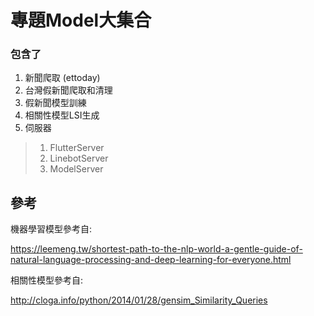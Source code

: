 # 專題Model大集合
### 包含了
1. 新聞爬取 (ettoday)
2. 台灣假新聞爬取和清理
3. 假新聞模型訓練
4. 相關性模型LSI生成 
5. 伺服器
 > 1. FlutterServer
 > 2. LinebotServer
 > 3. ModelServer

## 參考
機器學習模型參考自:

https://leemeng.tw/shortest-path-to-the-nlp-world-a-gentle-guide-of-natural-language-processing-and-deep-learning-for-everyone.html

相關性模型參考自:

http://cloga.info/python/2014/01/28/gensim_Similarity_Queries